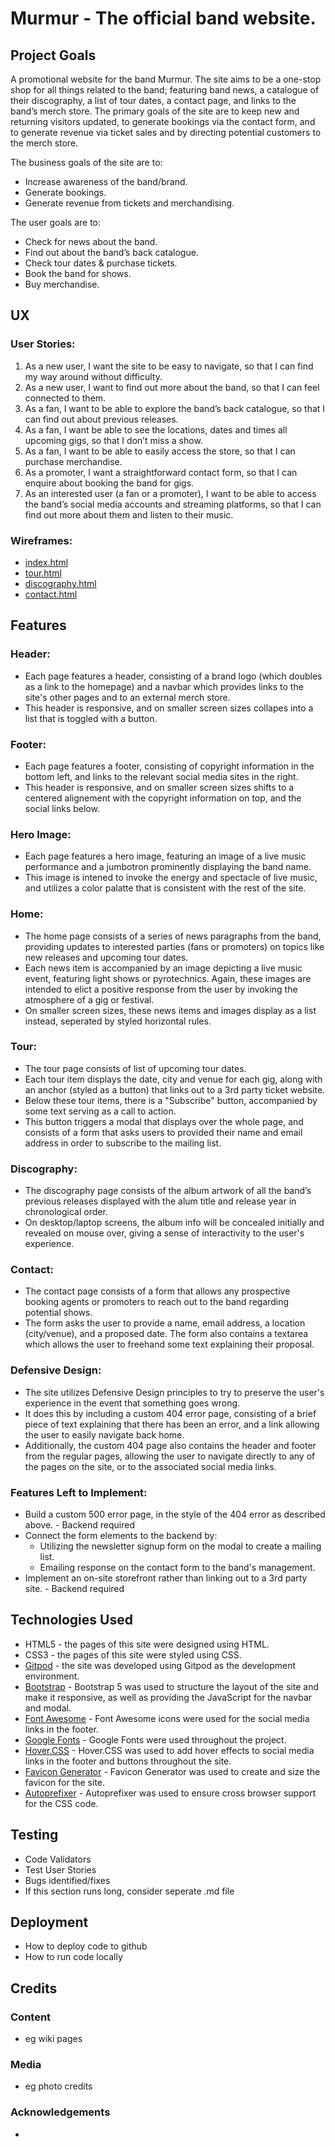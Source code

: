 # Murmur - The official band website.

## Project Goals

A promotional website for the band Murmur. The site aims to be a one-stop shop for all things related to the band; featuring band news, a catalogue of their discography, a list of tour dates, a contact page, and links to the band’s merch store. The primary goals of the site are to keep new and returning visitors updated, to generate bookings via the contact form, and to generate revenue via ticket sales and by directing potential customers to the merch store.

The business goals of the site are to:
-	Increase awareness of the band/brand.
-	Generate bookings.
-	Generate revenue from tickets and merchandising.

The user goals are to:
-	Check for news about the band.
-	Find out about the band’s back catalogue.
-	Check tour dates & purchase tickets.
-   Book the band for shows.
-	Buy merchandise.

 
## UX
 
### User Stories:
1.	As a new user, I want the site to be easy to navigate, so that I can find my way around without difficulty.
2.	As a new user, I want to find out more about the band, so that I can feel connected to them.
3.	As a fan, I want to be able to explore the band’s back catalogue, so that I can find out about previous releases.
4.	As a fan, I want be able to see the locations, dates and times all upcoming gigs, so that I don’t miss a show.
5.	As a fan, I want to be able to easily access the store, so that I can purchase merchandise.
6.	As a promoter, I want a straightforward contact form, so that I can enquire about booking the band for gigs.
7.	As an interested user (a fan or a promoter), I want to be able to access the band’s social media accounts and streaming platforms, so that I can find out more about them and listen to their music.

### Wireframes:
- [index.html](assets/wireframes/index.pdf)
- [tour.html](assets/wireframes/tour.pdf)
- [discography.html](assets/wireframes/discography.pdf)
- [contact.html](assets/wireframes/contact.pdf)

## Features
### Header:
- Each page features a header, consisting of a brand logo (which doubles as a link to the homepage) and a navbar which provides links to the site's other pages and to an external merch store.
- This header is responsive, and on smaller screen sizes collapes into a list that is toggled with a button. 

### Footer:
- Each page features a footer, consisting of copyright information in the bottom left, and links to the relevant social media sites in the right.
- This header is responsive, and on smaller screen sizes shifts to a centered alignement with the copyright information on top, and the social links below.

### Hero Image:
- Each page features a hero image, featuring an image of a live music performance and a jumbotron prominently displaying the band name.
- This image is intened to invoke the energy and spectacle of live music, and utilizes a color palatte that is consistent with the rest of the site.

### Home: 
- The home page consists of a series of news paragraphs from the band, providing updates to interested parties (fans or promoters) on topics like new releases and upcoming tour dates.
- Each news item is accompanied by an image depicting a live music event, featuring light shows or pyrotechnics. Again, these images are intended to elict a positive response from the user by invoking the atmosphere of a gig or festival.
- On smaller screen sizes, these news items and images display as a list instead, seperated by styled horizontal rules.

### Tour:
- The tour page consists of list of upcoming tour dates.
- Each tour item displays the date, city and venue for each gig, along with an anchor (styled as a button) that links out to a 3rd party ticket website.
- Below these tour items, there is a "Subscribe" button, accompanied by some text serving as a call to action.
- This button triggers a modal that displays over the whole page, and consists of a form that asks users to provided their name and email address in order to subscribe to the mailing list.

### Discography:
- The discography page consists of the album artwork of all the band’s previous releases displayed with the alum title and release year in chronological order.
- On desktop/laptop screens, the album info will be concealed initially and revealed on mouse over, giving a sense of interactivity to the user's experience.

### Contact:
- The contact page consists of a form that allows any prospective booking agents or promoters to reach out to the band regarding potential shows.
- The form asks the user to provide a name, email address, a location (city/venue), and a proposed date. The form also contains a textarea which allows the user to freehand some text explaining their proposal.

### Defensive Design:
- The site utilizes Defensive Design principles to try to preserve the user's experience in the event that something goes wrong. 
- It does this by including a custom 404 error page, consisting of a brief piece of text explaining that there has been an error, and a link allowing the user to easily navigate back home.
- Additionally, the custom 404 page also contains the header and footer from the regular pages, allowing the user to navigate directly to any of the pages on the site, or to the associated social media links. 

### Features Left to Implement:
- Build a custom 500 error page, in the style of the 404 error as described above. - Backend required
- Connect the form elements to the backend by:
    - Utilizing the newsletter signup form on the modal to create a mailing list.
    - Emailing response on the contact form to the band's management.
- Implement an on-site storefront rather than linking out to a 3rd party site. - Backend required

## Technologies Used

- HTML5 - the pages of this site were designed using HTML.
- CSS3 - the pages of this site were styled using CSS.
- [Gitpod](https://www.gitpod.io/) - the site was developed using Gitpod as the development environment.
- [Bootstrap](https://getbootstrap.com/) - Bootstrap 5 was used to structure the layout of the site and make it responsive, as well as providing the JavaScript for the navbar and modal.
- [Font Awesome](https://fontawesome.com/) - Font Awesome icons were used for the social media links in the footer.
- [Google Fonts](https://fonts.google.com/) - Google Fonts were used throughout the project.
- [Hover.CSS](https://ianlunn.github.io/Hover/) - Hover.CSS was used to add hover effects to social media links in the footer and buttons throughout the site.
- [Favicon Generator](https://www.favicongenerator.com/) - Favicon Generator was used to create and size the favicon for the site.
- [Autoprefixer](https://autoprefixer.github.io/) - Autoprefixer was used to ensure cross browser support for the CSS code.

## Testing

 - Code Validators
 - Test User Stories
 - Bugs identified/fixes
 - If this section runs long, consider seperate .md file


## Deployment

- How to deploy code to github
- How to run code locally


## Credits

### Content
- eg wiki pages

### Media
- eg photo credits

### Acknowledgements

- 